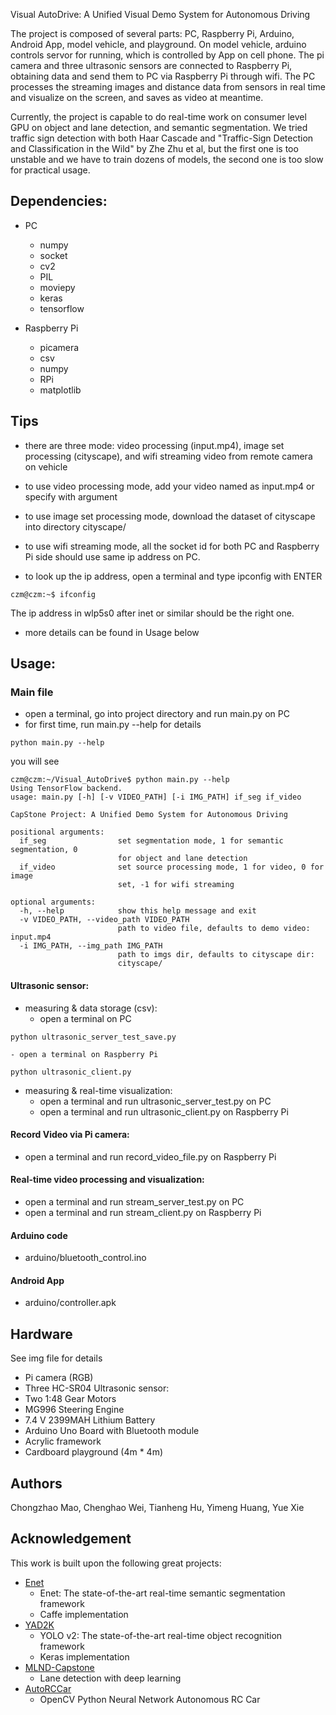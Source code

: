 Visual AutoDrive: A Unified Visual Demo System for Autonomous Driving

The project is composed of several parts: PC, Raspberry Pi, Arduino, Android App, model vehicle, and playground. On model vehicle, arduino controls servor for running, which is controlled by App on cell phone. The pi camera and three ultrasonic sensors are connected to Raspberry Pi, obtaining data and send them to PC via Raspberry Pi through wifi. The PC processes the streaming images and distance data from sensors in real time and visualize on the screen, and saves as video at meantime.

Currently, the project is capable to do real-time work on consumer level GPU on object and lane detection, and semantic segmentation. We tried traffic sign detection with both Haar Cascade and "Traffic-Sign Detection and Classification in the Wild" by Zhe Zhu et al, but the first one is too unstable and we have to train dozens of models, the second one is too slow for practical usage. 

## Dependencies:
* PC
	- numpy
	- socket
	- cv2
	- PIL
	- moviepy
	- keras
	- tensorflow

* Raspberry Pi
	- picamera
	- csv
	- numpy
	- RPi
	- matplotlib

## Tips
* there are three mode: video processing (input.mp4), image set processing (cityscape), and wifi streaming video from remote camera on vehicle

* to use video processing mode, add your video named as input.mp4 or specify with argument

* to use image set processing mode, download the dataset of cityscape into directory cityscape/

* to use wifi streaming mode, all the socket id for both PC and Raspberry Pi side should use same ip address on PC.

* to look up the ip address, open a terminal and type ipconfig with ENTER
```
czm@czm:~$ ifconfig
```
The ip address in wlp5s0 after inet or similar should be the right one.

* more details can be found in Usage below


## Usage:

### Main file
* open a terminal, go into project directory and run main.py on PC
* for first time, run main.py --help for details
```
python main.py --help
```
you will see
```
czm@czm:~/Visual_AutoDrive$ python main.py --help
Using TensorFlow backend.
usage: main.py [-h] [-v VIDEO_PATH] [-i IMG_PATH] if_seg if_video

CapStone Project: A Unified Demo System for Autonomous Driving

positional arguments:
  if_seg                set segmentation mode, 1 for semantic segmentation, 0
                        for object and lane detection
  if_video              set source processing mode, 1 for video, 0 for image
                        set, -1 for wifi streaming

optional arguments:
  -h, --help            show this help message and exit
  -v VIDEO_PATH, --video_path VIDEO_PATH
                        path to video file, defaults to demo video: input.mp4
  -i IMG_PATH, --img_path IMG_PATH
                        path to imgs dir, defaults to cityscape dir:
                        cityscape/
```
#### Ultrasonic sensor:
* measuring & data storage (csv):
	- open a terminal on PC
```
python ultrasonic_server_test_save.py
```
	- open a terminal on Raspberry Pi
```
python ultrasonic_client.py
```

* measuring & real-time visualization:
	- open a terminal and run ultrasonic_server_test.py on PC
	- open a terminal and run ultrasonic_client.py on Raspberry Pi

#### Record Video via Pi camera:
* open a terminal and run record_video_file.py on Raspberry Pi

#### Real-time video processing and visualization:
- open a terminal and run stream_server_test.py on PC
- open a terminal and run stream_client.py on Raspberry Pi

#### Arduino code 
- arduino/bluetooth_control.ino

#### Android App
- arduino/controller.apk

## Hardware
See img file for details
* Pi camera (RGB)
* Three HC-SR04 Ultrasonic sensor: 
* Two 1:48 Gear Motors 
* MG996 Steering Engine 
* 7.4 V 2399MAH Lithium Battery
* Arduino Uno Board with Bluetooth module
* Acrylic framework
* Cardboard playground (4m * 4m)

## Authors
Chongzhao Mao, Chenghao Wei, Tianheng Hu, Yimeng Huang, Yue Xie

## Acknowledgement
This work is built upon the following great projects:
* [Enet](https://github.com/TimoSaemann/ENet)
	- Enet: The state-of-the-art real-time semantic segmentation framework 
	- Caffe implementation
* [YAD2K](https://github.com/allanzelener/YAD2K)
	- YOLO v2: The state-of-the-art real-time object recognition framework 
	- Keras implementation
* [MLND-Capstone](https://github.com/mvirgo/MLND-Capstone)
	- Lane detection with deep learning
* [AutoRCCar](https://github.com/hamuchiwa/AutoRCCar)
	- OpenCV Python Neural Network Autonomous RC Car
